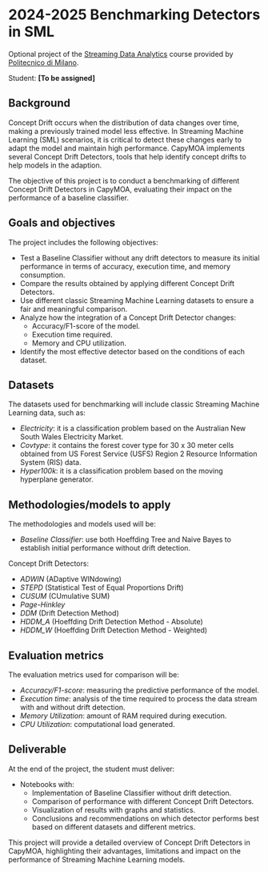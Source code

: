 # 2024-2025 Benchmarking Detectors in SML

Optional project of the [Streaming Data Analytics](http://emanueledellavalle.org/teaching/streaming-data-analytics-2023-24/) course provided by [Politecnico di Milano](https://www11.ceda.polimi.it/schedaincarico/schedaincarico/controller/scheda_pubblica/SchedaPublic.do?&evn_default=evento&c_classe=811164&polij_device_category=DESKTOP&__pj0=0&__pj1=d563c55e73c3035baf5b0bab2dda086b).

Student: **[To be assigned]**

## Background
Concept Drift occurs when the distribution of data changes over time, making a previously trained model less effective. In Streaming Machine Learning (SML) scenarios, it is critical to detect these changes early to adapt the model and maintain high performance. CapyMOA implements several Concept Drift Detectors, tools that help identify concept drifts to help models in the adaption. 

The objective of this project is to conduct a benchmarking of different Concept Drift Detectors in CapyMOA, evaluating their impact on the performance of a baseline classifier.

## Goals and objectives
The project includes the following objectives:
- Test a Baseline Classifier without any drift detectors to measure its initial performance in terms of accuracy, execution time, and memory consumption.
- Compare the results obtained by applying different Concept Drift Detectors.
- Use different classic Streaming Machine Learning datasets to ensure a fair and meaningful comparison.
- Analyze how the integration of a Concept Drift Detector changes:
  - Accuracy/F1-score of the model.
  - Execution time required.
  - Memory and CPU utilization.
- Identify the most effective detector based on the conditions of each dataset.

## Datasets
The datasets used for benchmarking will include classic Streaming Machine Learning data, such as:
- *Electricity*: it is a classification problem based on the Australian New South Wales Electricity Market.
- *Covtype*: it contains the forest cover type for 30 x 30 meter cells obtained from US Forest Service (USFS) Region 2 Resource Information System (RIS) data.
- *Hyper100k*: it is a classification problem based on the moving hyperplane generator.

## Methodologies/models to apply
The methodologies and models used will be:
- *Baseline Classifier*: use both Hoeffding Tree and Naive Bayes to establish initial performance without drift detection.

Concept Drift Detectors:
- *ADWIN* (ADaptive WINdowing)
- *STEPD* (Statistical Test of Equal Proportions Drift)
- *CUSUM* (CUmulative SUM)
- *Page-Hinkley*
- *DDM* (Drift Detection Method)
- *HDDM_A* (Hoeffding Drift Detection Method - Absolute)
- *HDDM_W* (Hoeffding Drift Detection Method - Weighted)

## Evaluation metrics
The evaluation metrics used for comparison will be:
- *Accuracy/F1-score*: measuring the predictive performance of the model.
- *Execution time*: analysis of the time required to process the data stream with and without drift detection.
- *Memory Utilization*: amount of RAM required during execution.
- *CPU Utilization*: computational load generated.

## Deliverable
At the end of the project, the student must deliver:
- Notebooks with:
  - Implementation of Baseline Classifier without drift detection.
  - Comparison of performance with different Concept Drift Detectors.
  - Visualization of results with graphs and statistics.
  - Conclusions and recommendations on which detector performs best based on different datasets and different metrics.
    
This project will provide a detailed overview of Concept Drift Detectors in CapyMOA, highlighting their advantages, limitations and impact on the performance of Streaming Machine Learning models.

